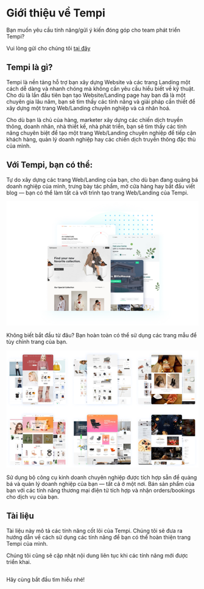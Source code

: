 # Giới thiệu về Tempi

Bạn muốn yêu cầu tính năng/gửi ý kiến đóng góp cho team phát triển Tempi?&#x20;

Vui lòng gửi cho chúng tôi [tại đây](https://www.messenger.com/t/115926154442425/?messaging\_source=source%3Apages%3Amessage\_shortlink\&source\_id=1441792\&recurring\_notification=0)

## Tempi là gì?

Tempi là nền tảng hỗ trợ bạn xây dựng Website và các trang Landing một cách dễ dàng và nhanh chóng mà không cần yêu cầu hiểu biết về kỹ thuật. Cho dù là lần đầu tiên bạn tạo Website/Landing page hay bạn đã là một chuyên gia lâu năm, bạn sẽ tìm thấy các tính năng và giải pháp cần thiết để xây dựng một trang Web/Landing chuyên nghiệp và cá nhân hoá.&#x20;

Cho dù bạn là chủ của hàng, marketer xây dựng các chiến dịch truyền thông, doanh nhân, nhà thiết kế, nhà phát triển, bạn sẽ tìm thấy các tính năng chuyên biệt để tạo một trang Web/Landing chuyên nghiệp để tiếp cận khách hàng, quản lý doanh nghiệp hay các chiến dịch truyền thông đặc thù của mình.

## Với Tempi, bạn có thể:

Tự do xây dựng các trang Web/Landing của bạn, cho dù bạn đang quảng bá doanh nghiệp của mình, trưng bày tác phẩm, mở cửa hàng hay bắt đầu viết blog — bạn có thể làm tất cả với trình tạo trang Web/Landing của Tempi.

![](.gitbook/assets/pic6.png)

Không biết bắt đầu từ đâu? Bạn hoàn toàn có thể sử dụng các trang mẫu để tùy chỉnh trang của bạn.

![](<.gitbook/assets/Frame 982.png>)

Sử dụng bộ công cụ kinh doanh chuyên nghiệp được tích hợp sẵn để quảng bá và quản lý doanh nghiệp của bạn — tất cả ở một nơi. Bán sản phẩm của bạn với các tính năng thương mại điện tử tích hợp và nhận orders/bookings cho dịch vụ của bạn.

## Tài liệu&#x20;

Tài liệu này mô tả các tính năng cốt lõi của Tempi. Chúng tôi sẽ đưa ra hướng dẫn về cách sử dụng các tính năng để bạn có thể hoàn thiện trang Tempi của mình.&#x20;

Chúng tôi cũng sẽ cập nhật nội dung liên tục khi các tính năng mới được triển khai.&#x20;

##

Hãy cùng bắt đầu tìm hiểu nhé!
